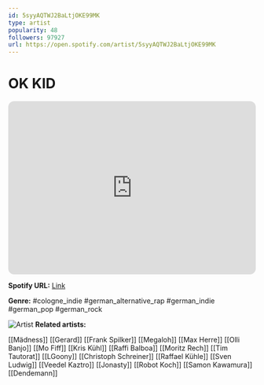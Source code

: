 ```yaml
---
id: 5syyAQTWJ2BaLtjOKE99MK
type: artist
popularity: 48
followers: 97927
url: https://open.spotify.com/artist/5syyAQTWJ2BaLtjOKE99MK
---
```

# OK KID

<iframe style="border-radius:12px" src="https://open.spotify.com/embed/artist/5syyAQTWJ2BaLtjOKE99MK" width="100%" height="352" frameBorder="0" allowfullscreen="" allow="autoplay; clipboard-write; encrypted-media; fullscreen; picture-in-picture" loading="lazy"></iframe>

**Spotify URL:** [Link](https://open.spotify.com/artist/5syyAQTWJ2BaLtjOKE99MK)

**Genre:**  #cologne_indie #german_alternative_rap #german_indie #german_pop #german_rock

![Artist](https://i.scdn.co/image/ab6761610000e5eb6f26f6f6c8290343ba8b419b)
**Related artists:**

[[Mädness]]
[[Gerard]]
[[Frank Spilker]]
[[Megaloh]]
[[Max Herre]]
[[Olli Banjo]]
[[Mo Fiff]]
[[Kris Kühl]]
[[Raffi Balboa]]
[[Moritz Rech]]
[[Tim Tautorat]]
[[LGoony]]
[[Christoph Schreiner]]
[[Raffael Kühle]]
[[Sven Ludwig]]
[[Veedel Kaztro]]
[[Jonasty]]
[[Robot Koch]]
[[Samon Kawamura]]
[[Dendemann]]
